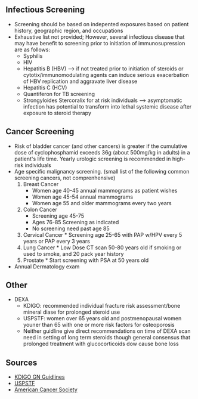 ## **Infectious Screening**
* Screening should be based on indepented exposures based on patient history, geographic region, and occupations
* Exhaustive list not provided; However, several infectious disease that may have benefit to screening prior to initiation of immunosupression are as follows:
  * Syphilis
  * HIV
  * Hepatitis B (HBV) --> if not treated prior to initiation of steroids or cytotix/immunomodulating agents can induce serious exacerbation of HBV replication and aggravate liver disease
  * Hepatitis C (HCV)
  * Quantiferon for TB screening
  * Strongyloides Stercoralix for at risk individuals --> asymptomatic infection has potential to transform into lethal systemic disease after exposure to steroid therapy
## **Cancer Screening**
* Risk of bladder cancer (and other cancers) is greater if the cumulative dose of cyclophosphamid exceeds 36g (about 500mg/kg in adults) in a patient's life time. Yearly urologic screening is recommended in high-risk individuals
* Age specific malignancy screening. (small list of the following common screening cancers, not comprenhensive) 
    1. Breast Cancer
       * Women age 40-45 annual mammograms as patient wishes
       * Women age 45-54 annual mammograms
       * Women age 55 and older mammograms every two years
    2. Colon Cancer
       * Screening age 45-75
       * Ages 76-85 Screening as indicated
       * No screening need past age 85
     3. Cervical Cancer
       * Screening age 25-65 with PAP w/HPV every 5 years or PAP every 3 years
     4. Lung Cancer
       * Low Dose CT scan 50-80 years old if smoking or used to smoke, and 20 pack year history
     5. Prostate
       * Start screening with PSA at 50 years old
* Annual Dermatology exam
## **Other**
* DEXA
  * KDIGO: recommended individual fracture risk assessment/bone mineral diase for prolonged steroid use
  * USPSTF: women over 65 years old and postmenopausal women youner than 65 with one or more risk factors for osteoporosis
  * Neither guidline give direct recommendations on time of DEXA scan need in setting of long term steroids though general consensus that prolonged treatment with glucocorticoids dow cause bone loss
## **Sources**
 * [KDIGO GN Guidlines](https://kdigo.org/guidelines/gd/)
 * [USPSTF](https://www.uspreventiveservicestaskforce.org/uspstf/recommendation/osteoporosis-screening#fullrecommendationstart)
 * [American Cancer Society](https://www.cancer.org/cancer/screening/american-cancer-society-guidelines-for-the-early-detection-of-cancer.html) 
